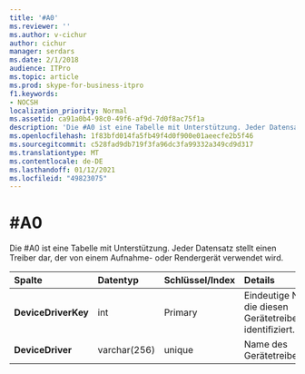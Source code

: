 ```yaml
---
title: '#A0'
ms.reviewer: ''
ms.author: v-cichur
author: cichur
manager: serdars
ms.date: 2/1/2018
audience: ITPro
ms.topic: article
ms.prod: skype-for-business-itpro
f1.keywords:
- NOCSH
localization_priority: Normal
ms.assetid: ca91a0b4-98c0-49f6-af9d-7d0f8ac75f1a
description: 'Die #A0 ist eine Tabelle mit Unterstützung. Jeder Datensatz stellt einen Treiber dar, der von einem Aufnahme- oder Rendergerät verwendet wird.'
ms.openlocfilehash: 1f83bfd014fa5fb49f4d0f900e01aeecfe2b5f46
ms.sourcegitcommit: c528fad9db719f3fa96dc3fa99332a349cd9d317
ms.translationtype: MT
ms.contentlocale: de-DE
ms.lasthandoff: 01/12/2021
ms.locfileid: "49823075"
---
```

# <a name="devicedriver-table"></a>#A0
 
Die #A0 ist eine Tabelle mit Unterstützung. Jeder Datensatz stellt einen Treiber dar, der von einem Aufnahme- oder Rendergerät verwendet wird.
  
|**Spalte**|**Datentyp**|**Schlüssel/Index**|**Details**|
|:-----|:-----|:-----|:-----|
|**DeviceDriverKey** <br/> |int  <br/> |Primary  <br/> |Eindeutige Nummer, die diesen Gerätetreiberdatensatz identifiziert.  <br/> |
|**DeviceDriver** <br/> |varchar(256)  <br/> |unique  <br/> |Name des Gerätetreibers.  <br/> |
   

